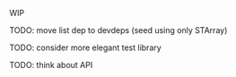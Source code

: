 WIP

TODO: move list dep to devdeps (seed using only STArray)

TODO: consider more elegant test library

TODO: think about API
